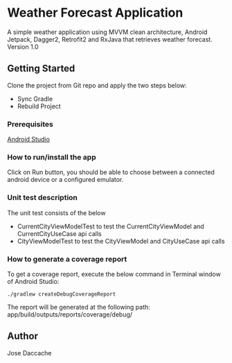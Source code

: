 # Weather Forecast Application

A simple weather application using MVVM clean architecture, Android Jetpack, Dagger2, Retrofit2 and RxJava that retrieves weather forecast.
Version 1.0

## Getting Started

Clone the project from Git repo and apply the two steps below:
- Sync Gradle
- Rebuild Project

### Prerequisites

[Android Studio](https://developer.android.com/studio/)

### How to run/install the app

Click on Run button, you should be able to choose between a connected android device or a configured emulator.

### Unit test description

The unit test consists of the below 
- CurrentCityViewModelTest to test the  CurrentCityViewModel and CurrentCityUseCase api calls
- CityViewModelTest to test the  CityViewModel and CityUseCase api calls

### How to generate a coverage report

To get a coverage report, execute the below command in Terminal window of Android Studio:

```
./gradlew createDebugCoverageReport
```

The report will be generated at the following path:
app/build/outputs/reports/coverage/debug/

## Author

Jose Daccache
